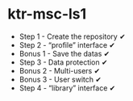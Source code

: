# ktr-msc-ls1

- Step 1 - Create the repository ✔
- Step 2 - “profile” interface ✔
- Bonus 1 - Save the datas ✔
- Step 3 - Data protection ✔
- Bonus 2 - Multi-users ✔
- Bonus 3 - User switch ✔
- Step 4 - “library” interface ✔
